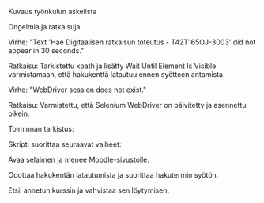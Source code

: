 Kuvaus työnkulun askelista

Ongelmia ja ratkaisuja

Virhe: "Text 'Hae Digitaalisen ratkaisun toteutus - T42T165OJ-3003' did not appear in 30 seconds."

Ratkaisu: Tarkistettu xpath ja lisätty Wait Until Element Is Visible varmistamaan, että hakukenttä latautuu ennen syötteen antamista.

Virhe: "WebDriver session does not exist."

Ratkaisu: Varmistettu, että Selenium WebDriver on päivitetty ja asennettu oikein.

Toiminnan tarkistus:

Skripti suorittaa seuraavat vaiheet:

Avaa selaimen ja menee Moodle-sivustolle.

Odottaa hakukentän latautumista ja suorittaa hakutermin syötön.

Etsii annetun kurssin ja vahvistaa sen löytymisen.